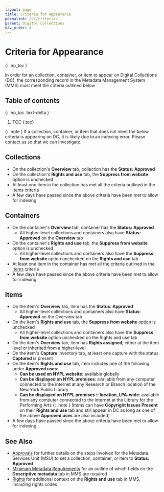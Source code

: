 ```yaml
---
layout: page
title: Criteria for Appearance
permalink: /dc/criteria/
parent: Digital Collections
nav_order: 2
---
```


# Criteria for Appearance
{: .no_toc }

In order for an collection, container, or item to appear on Digital Collections (DC), the corresponding record in the Metadata Management System (MMS) must meet the criteria outlined below

## Table of contents
{: .no_toc .text-delta }

1. TOC
{:toc}

{: .note }
If a collection, container, or item that does not meet the below criteria is appearing on DC, it is likely due to an indexing error. Please [contact us](/metadata-documentation/contact/) so that we can investigate.

## Collections
- On the collection's **Overview** tab, collection has the **Status: Approved**
- On the collection's **Rights and use** tab, the **Suppress from website** option is unchecked
- At least one item in the collection has met all the criteria outlined in the [Items](#items) criteria
- A few days have passed since the above criteria have been met to allow for indexing

## Containers
- On the container's **Overview** tab, container has the **Status: Approved**
    - All higher-level collections and containers also have **Status: Approved** on the **Overview** tab
- On the container's **Rights and use** tab, the **Suppress from website** option is unchecked
    - All higher-level collections and containers also have the **Suppress from website** option unchecked on the **Rights and use** tab
- At least one item in the container has met all the criteria outlined in the [Items](#items) criteria
- A few days have passed since the above criteria have been met to allow for indexing

## Items
- On the item's **Overview** tab, item has the **Status: Approved**
    - All higher-level collections and containers also have **Status: Approved** on the Overview tab
- On the item's **Rights and use** tab, the **Suppress from website** option is unchecked
    - All higher-level collections and containers also have the **Suppress from website** option unchecked on the Rights and use tab
- On the item's **Overview** tab, item has **Rights assigned**, either at the item level or inherited from a higher-level
- On the item's **Capture** inventory tab, at least one capture with the status **Captured** is present
- On the item's **Rights and use** tab, item includes one of the following under **Approved uses**:
    - **Can be used on NYPL website**: available globally
    - **Can be displayed on NYPL premises**: available from any computer connected to the internet at any Research or Branch location of the New York Public Library
    - **Can be displayed on NYPL premises :: location, LPA-wide**: available from any computer connected to the internet at the Library for the Performing Arts
    {: .note }
    (Items can have **Copyright Issues Present** on their **Rights and use** tab and still appear in DC as long as one of the above **Approved uses** are also included)
- A few days have passed since the above criteria have been met to allow for indexing

## See Also
- [Approvals](/metadata-documentation/workflows/approvals/) for further details on the steps involved for the Metadata Services Unit (MSU) to set a collection, container, or item to **Status: Approved**
- [Minimum Metadata Requirements](/metadata-documentation/metadata/guidelines/#minimum-metadata-requirements) for an outline of which fields on the **Descriptive metadata** tab in MMS are required
- [Rights](/metadata-documentation/metadata/guidelines/#rights) for additional context on the **Rights and use** tab in MMS, including rights codes